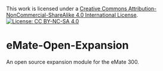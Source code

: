 This work is licensed under a
[Creative Commons Attribution-NonCommercial-ShareAlike 4.0 International License](https://creativecommons.org/licenses/by-nc-sa/4.0/). [![License: CC BY-NC-SA 4.0](https://img.shields.io/badge/License-CC%20BY--NC--SA%204.0-lightgrey.svg)](https://creativecommons.org/licenses/by-nc-sa/4.0/)

# eMate-Open-Expansion
An open source expansion module for the eMate 300.
